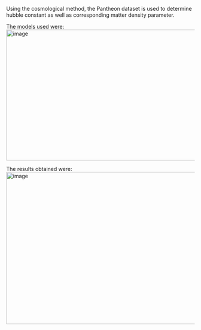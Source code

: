 Using the cosmological method, the Pantheon dataset is used to determine hubble constant as well as corresponding matter density parameter.

The models used were:
<img width="786" height="350" alt="image" src="https://github.com/user-attachments/assets/6e3be048-62c8-4b61-aa89-e654976b0982" />


The results obtained were: 
<img width="865" height="407" alt="image" src="https://github.com/user-attachments/assets/09708932-e731-47f7-8f42-8883a4d66acc" />
